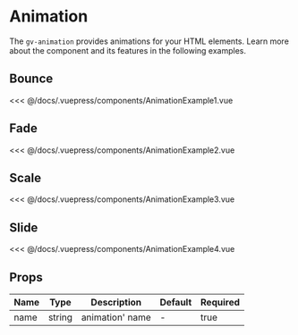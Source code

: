 # Animation

The `gv-animation` provides animations for your HTML elements. Learn more about the component and its features in the following examples.

## Bounce

<animation-example-1 />

<<< @/docs/.vuepress/components/AnimationExample1.vue

## Fade

<animation-example-2 />

<<< @/docs/.vuepress/components/AnimationExample2.vue

## Scale

<animation-example-3 />

<<< @/docs/.vuepress/components/AnimationExample3.vue

## Slide

<animation-example-4 />

<<< @/docs/.vuepress/components/AnimationExample4.vue

## Props

| Name |  Type  | Description     | Default | Required |
| ---- | :----: | --------------- | ------- | -------- |
| name | string | animation' name | -       | true     |
